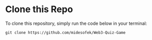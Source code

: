 # Clone this Repo

To clone this repository, simply run the code below in your terminal:

```
git clone https://github.com/midesofek/Web3-Quiz-Game
```
